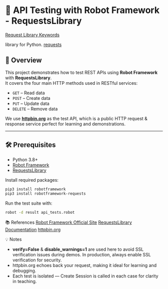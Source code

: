 # 🚀 API Testing with Robot Framework - RequestsLibrary

[Request Library Keywords](https://marketsquare.github.io/robotframework-requests/doc/RequestsLibrary.html)

library for Python. [requests](https://github.com/kennethreitz/requests)

## 📖 Overview
This project demonstrates how to test REST APIs using **Robot Framework** with **RequestsLibrary**.  
It covers the four main HTTP methods used in RESTful services:
- `GET` – Read data
- `POST` – Create data
- `PUT` – Update data
- `DELETE` – Remove data

We use **[httpbin.org](https://httpbin.org)** as the test API, which is a public HTTP request & response service perfect for learning and demonstrations.

---

## 🛠 Prerequisites
- Python 3.8+  
- [Robot Framework](https://robotframework.org/)  
- [RequestsLibrary](https://github.com/MarketSquare/robotframework-requests)  

Install required packages:
```bash
pip3 install robotframework
pip3 install robotframework-requests
```

Run the test suite with:
```bash
robot -d result api_tests.robot
```

📚 References
[Robot Framework Official Site](https://robotframework.org/) 
[RequestsLibrary Documentation](https://marketsquare.github.io/robotframework-requests/)
[httpbin.org](https://httpbin.org/)

💡 Notes
- **verify=False** & **disable_warnings=1** are used here to avoid SSL verification issues during demos.
In production, always enable SSL verification for security.
- httpbin.org echoes back your request, making it ideal for learning and debugging.
- Each test is isolated — Create Session is called in each case for clarity in teaching.

